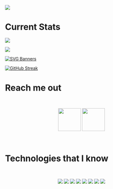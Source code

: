 <img src="https://i.ibb.co/CwS1RQt/Modern-Minimal-Gradient-Background-Technology-Banner.jpg" />

# Current Stats

![](http://github-profile-summary-cards.vercel.app/api/cards/profile-details?username=KHaaN007&theme=buefy)


![](http://github-profile-summary-cards.vercel.app/api/cards/stats?username=KHaaN007&theme=blueberry)



[![SVG Banners](https://svg-banners.vercel.app/api?type=luminance&text1=MD_AMANAT_KHAN%20&width=800&height=100)](https://github.com/KHaaN007)




[![GitHub Streak](https://github-readme-streak-stats.herokuapp.com?user=KHaaN007&theme=ambient-gradient&hide_border=true&border_radius=20&date_format=M%20j%5B%2C%20Y%5D&card_width=800&hide_current_streak=true)](https://git.io/streak-stats)






<!-- [![GitHub Trends SVG](https://api.githubtrends.io/user/svg/KHaaN007/langs)](https://githubtrends.io) -->






<!-- **KHaaN007/KHaaN007** is a ✨ _special_ ✨ repository because its `README.md` (this file) appears on your GitHub profile.

Here are some ideas to get you started:

- 🔭 I’m currently working on ...
- 🌱 I’m currently learning ...
- 👯 I’m looking to collaborate on ...
- 🤔 I’m looking for help with ...
- 💬 Ask me about ...
- 📫 How to reach me: ...
- 😄 Pronouns: ...
- ⚡ Fun fact: ...
 -->

# Reach me out

<br />

[<p align="center">](https://www.facebook.com/KHaaN00Seven/)
  [<img height="75" src="https://i.ibb.co/Fxn87Xb/291709-logo-linked-in-social-network-social-social-media-icon.png">](https://www.linkedin.com/in/muhammad-amanat-khan/)
  [<img height="75" src="https://i.ibb.co/tJ7pfSd/1298747-instagram-brand-logo-social-media-icon.png"> </p>](https://www.instagram.com/khaanoo71/)

<br />



# Technologies that I know

<br>
<p align="center">
<img src="https://i.ibb.co/t32SrxB/css.png"/>
<img src="https://i.ibb.co/DQWzj2D/Bootsrap.png"/>
<img src="https://i.ibb.co/bWJNXTm/tailwind.png"/>
<img src="https://i.ibb.co/WzVBjY5/Java-Script.png"/>
<img src="https://i.ibb.co/FgB7b7y/react.png"/>
<img src="https://i.ibb.co/ynYgd3K/firebase.png"/>
<img src="https://i.ibb.co/64qS3Gy/express.png"/>
<img src="https://i.ibb.co/QrX1hJs/mongo.png"/>
</p>

<br/>
